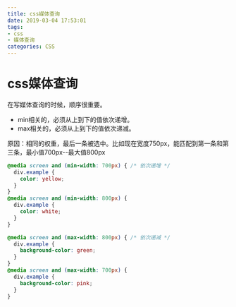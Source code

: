 ```yaml
---
title: css媒体查询
date: 2019-03-04 17:53:01
tags:
- css
- 媒体查询
categories: CSS
---
```


# css媒体查询

在写媒体查询的时候，顺序很重要。

- min相关的，必须从上到下的值依次递增。
- max相关的，必须从上到下的值依次递减。

原因：相同的权重，最后一条被选中。比如现在宽度750px，能匹配到第一条和第三条，最小值700px--最大值800px

```css
@media screen and (min-width: 700px) { /* 依次递增 */
  div.example {
	color: yellow;
  }
}
@media screen and (min-width: 800px) {
  div.example {
	color: white;
  }
}

@media screen and (max-width: 800px) { /* 依次递减 */
  div.example {
    background-color: green;
  }
}
@media screen and (max-width: 700px) {
  div.example {
	background-color: pink;
  }
}
```